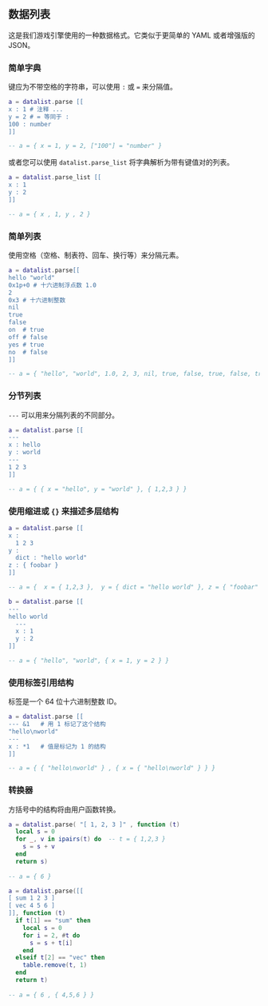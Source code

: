 ## 数据列表

这是我们游戏引擎使用的一种数据格式。它类似于更简单的 YAML 或者增强版的 JSON。

### 简单字典

键应为不带空格的字符串，可以使用 `:` 或 `=` 来分隔值。

```lua
a = datalist.parse [[
x : 1 # 注释 ...
y = 2 # = 等同于 :
100 : number
]]

-- a = { x = 1, y = 2, ["100"] = "number" }
```

或者您可以使用 `datalist.parse_list` 将字典解析为带有键值对的列表。
```lua
a = datalist.parse_list [[
x : 1
y : 2
]]

-- a = { x , 1, y , 2 }
```

### 简单列表

使用空格（空格、制表符、回车、换行等）来分隔元素。
```lua
a = datalist.parse[[
hello "world"
0x1p+0 # 十六进制浮点数 1.0
2 
0x3 # 十六进制整数
nil
true 
false
on  # true
off # false
yes # true
no  # false
]]

-- a = { "hello", "world", 1.0, 2, 3, nil, true, false, true, false, true, false }
```

### 分节列表

`---` 可以用来分隔列表的不同部分。
```lua
a = datalist.parse [[
---
x : hello
y : world
---
1 2 3
]]

-- a = { { x = "hello", y = "world" }, { 1,2,3 } }
```

### 使用缩进或 `{}` 来描述多层结构

```lua
a = datalist.parse [[
x :
  1 2 3
y :
  dict : "hello world"
z : { foobar }
]]

-- a = {  x = { 1,2,3 },  y = { dict = "hello world" }, z = { "foobar" } }

b = datalist.parse [[
---
hello world
  ---
  x : 1
  y : 2
]]

-- a = { "hello", "world", { x = 1, y = 2 } }
```

### 使用标签引用结构

标签是一个 64 位十六进制整数 ID。

```lua
a = datalist.parse [[
--- &1   # 用 1 标记了这个结构
"hello\nworld"
---
x : *1   # 值是标记为 1 的结构
]]

-- a = { { "hello\nworld" } , { x = { "hello\nworld" } } }
```

### 转换器

方括号中的结构将由用户函数转换。

```lua
a = datalist.parse( "[ 1, 2, 3 ]" , function (t)
  local s = 0
  for _, v in ipairs(t) do  -- t = { 1,2,3 }
    s = s + v
  end
  return s)
  
-- a = { 6 }

a = datalist.parse([[
[ sum 1 2 3 ]
[ vec 4 5 6 ]
]], function (t)
  if t[1] == "sum" then
    local s = 0
    for i = 2, #t do
      s = s + t[i]
    end
  elseif t[2] == "vec" then
    table.remove(t, 1)
  end
  return t)
  
-- a = { 6 , { 4,5,6 } }
```